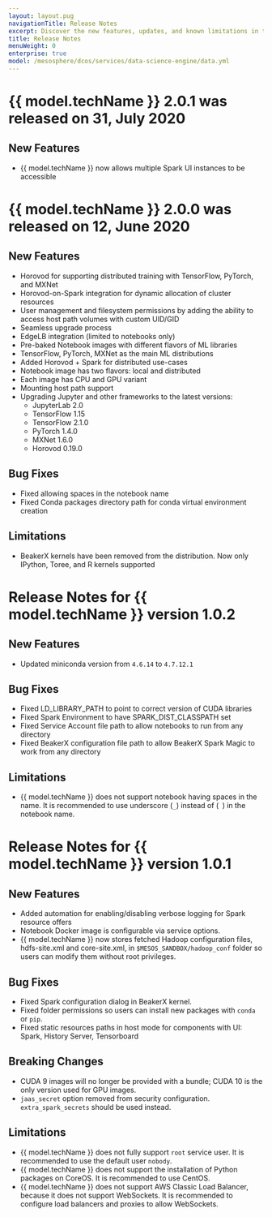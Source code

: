 ```yaml
---
layout: layout.pug
navigationTitle: Release Notes
excerpt: Discover the new features, updates, and known limitations in this release of the DC/OS Data Science Engine
title: Release Notes
menuWeight: 0
enterprise: true
model: /mesosphere/dcos/services/data-science-engine/data.yml
---
```


# {{ model.techName }} 2.0.1 was released on 31, July 2020

## New Features

- {{ model.techName }} now allows multiple Spark UI instances to be accessible


# {{ model.techName }} 2.0.0 was released on 12, June 2020

## New Features

- Horovod for supporting distributed training with TensorFlow, PyTorch, and MXNet
- Horovod-on-Spark integration for dynamic allocation of cluster resources
- User management and filesystem permissions by adding the ability to access host path volumes with custom UID/GID
- Seamless upgrade process
- EdgeLB integration (limited to notebooks only)
- Pre-baked Notebook images with different flavors of ML libraries
- TensorFlow, PyTorch, MXNet as the main ML distributions
- Added Horovod + Spark for distributed use-cases
- Notebook image has two flavors: local and distributed
- Each image has CPU and GPU variant
- Mounting host path support
- Upgrading Jupyter and other frameworks to the latest versions:
  - JupyterLab 2.0 
  - TensorFlow 1.15
  - TensorFlow 2.1.0
  - PyTorch 1.4.0
  - MXNet 1.6.0
  - Horovod 0.19.0

## Bug Fixes

- Fixed allowing spaces in the notebook name
- Fixed Conda packages directory path for conda virtual environment creation

## Limitations

- BeakerX kernels have been removed from the distribution. Now only IPython, Toree, and R kernels supported

# Release Notes for {{ model.techName }} version 1.0.2

## New Features

- Updated miniconda version from `4.6.14` to `4.7.12.1`

## Bug Fixes

- Fixed LD_LIBRARY_PATH to point to correct version of CUDA libraries
- Fixed Spark Environment to have SPARK_DIST_CLASSPATH set
- Fixed Service Account file path to allow notebooks to run from any directory
- Fixed BeakerX configuration file path to allow BeakerX Spark Magic to work from any directory

## Limitations

- {{ model.techName }} does not support notebook having spaces in the name. It is recommended to use underscore (`_`) instead of (` `) in the notebook name.


# Release Notes for {{ model.techName }} version 1.0.1

## New Features

- Added automation for enabling/disabling verbose logging for Spark resource offers
- Notebook Docker image is configurable via service options.
- {{ model.techName }} now stores fetched Hadoop configuration files, hdfs-site.xml and core-site.xml, in `$MESOS_SANDBOX/hadoop_conf` folder so users can modify them without root privileges.

## Bug Fixes

- Fixed Spark configuration dialog in BeakerX kernel.
- Fixed folder permissions so users can install new packages with `conda` or `pip`.
- Fixed static resources paths in host mode for components with UI: Spark, History Server, Tensorboard

## Breaking Changes

- CUDA 9 images will no longer be provided with a bundle; CUDA 10 is the only version used for GPU images.
- `jaas_secret` option removed from security configuration.  `extra_spark_secrets` should be used instead.

## Limitations

- {{ model.techName }} does not fully support `root` service user. It is recommended to use the default user `nobody`.
- {{ model.techName }} does not support the installation of Python packages on CoreOS. It is recommended to use CentOS.
- {{ model.techName }} does not support AWS Classic Load Balancer, because it does not support WebSockets. It is recommended to configure load balancers and proxies to allow WebSockets.
